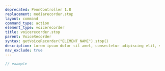 ```yaml
---
deprecated: PennController 1.8
replacement: mediarecorder.stop
layout: command
command_type: action
element_type: voicerecorder
title: voicerecorder.stop
parent: VoiceRecorder
syntax: getVoiceRecorder("ELEMENT_NAME").stop()
description: Lorem ipsum dolor sit amet, consectetur adipiscing elit, sed do eiusmod tempor incididunt ut labore et dolore magna aliqua. Ut enim ad minim veniam, quis nostrud exercitation ullamco laboris nisi ut aliquip ex ea commodo consequat.
nav_exclude: true
---
```


```javascript
// example
```
